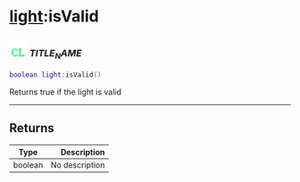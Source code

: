 # [light](../light/README.md):isValid

### <img src="../../.gitbook/assets/client.png" width="32" height="32" /> $TITLE_NAME$

```lua
boolean light:isValid()
```

Returns true if the light is valid<br>

-----------------
## Returns

| Type   | Description |
| ------ | ----------: |
| boolean | No description |
